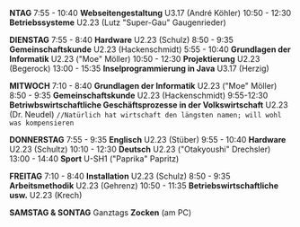 __NTAG__
7:55 - 10:40 **Webseitengestaltung** U3.17 (André Köhler)
10:50 - 12:30 **Betriebssysteme** U2.23 (Lutz "Super-Gau" Gaugenrieder)

__DIENSTAG__
7:55 - 8:40 **Hardware** U2.23 (Schulz)
8:50 - 9:35 **Gemeinschaftskunde** U2.23 (Hackenschmidt)
5:55 - 10:40 **Grundlagen der Informatik** U2.23 ("Moe" Möller)
10:50 - 12:30 **Projektierung** U2.23 (Begerock)
13:00 - 15:35 **Inselprogrammierung in Java** U3.17 (Herzig)

__MITWOCH__
7:10 - 8:40 **Grundlagen der Informatik** U2.23 ("Moe" Möller)
8:50 - 9:35 **Gemeinschaftskunde** U2.23 (Hackenschmidt)
9:55-12:30 **Betriwbswirtschaftliche Geschäftsprozesse in der Volkswirtschaft** U2.23 (Dr. Neudel) `//Natürlich hat wirtschaft den längsten namen; will wohl was kompensieren`

__DONNERSTAG__
7:55 - 9:35 **Englisch** U2.23 (Stüber)
9:55 - 10:40 **Hardware** U2.23 (Schultz)
10:10 - 12:30 **Deutsch** U2.23 ("Otakyoushi" Drechsler)
13:00 - 14:40 **Sport** U-SH1 ("Paprika" Papritz)

__FREITAG__
7:10 - 8:40 **Installation** U2.23 (Schulz)
8:50 - 9:35 **Arbeitsmethodik** U2.23 (Gehrenz)
10:50 - 11:35 **Betriebswirtschaftliche usw.** U2.23 (Krech)

__SAMSTAG & SONTAG__
Ganztags **Zocken** (am PC)

